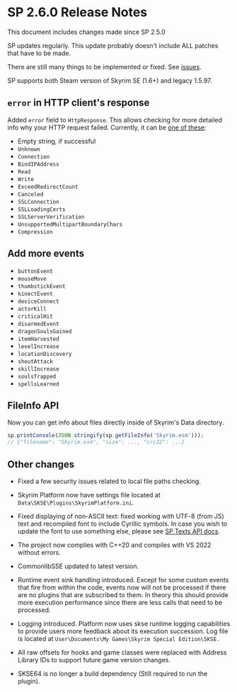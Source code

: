 # SP 2.6.0 Release Notes


This document includes changes made since SP 2.5.0


SP updates regularly. This update probably doesn't include ALL patches that have to be made.

There are still many things to be implemented or fixed. See [issues](https://github.com/skyrim-multiplayer/skymp/issues?q=is%3Aopen+is%3Aissue+label%3Aarea%3Askyrim-platform).

SP supports both Steam version of Skyrim SE (1.6+) and legacy 1.5.97.

## `error` in HTTP client's response

Added `error` field to `HttpResponse`. This allows checking for more detailed info
why your HTTP request failed. Currently, it can be
[one of these](https://github.com/yhirose/cpp-httplib/blob/b80aa7fee31a8712b1d3cae05c1d9e7f5c436e3d/httplib.h#L771-L785):
* Empty string, if successful
* `Unknown`
* `Connection`
* `BindIPAddress`
* `Read`
* `Write`
* `ExceedRedirectCount`
* `Canceled`
* `SSLConnection`
* `SSLLoadingCerts`
* `SSLServerVerification`
* `UnsupportedMultipartBoundaryChars`
* `Compression`

## Add more events

* `buttonEvent`
* `mouseMove`
* `thumbstickEvent`
* `kinectEvent`
* `deviceConnect`
* `actorKill`
* `criticalHit`
* `disarmedEvent`
* `dragonSoulsGained`
* `itemHarvested`
* `levelIncrease`
* `locationDiscovery`
* `shoutAttack`
* `skillIncrease`
* `soulsTrapped`
* `spellsLearned`

## FileInfo API

Now you can get info about files directly inside of Skyrim's Data directory.

```ts
sp.printConsole(JSON.stringify(sp.getFileInfo('Skyrim.esm')));
// {"filename": "Skyrim.esm", "size": ..., "crc32": ...}
```


## Other changes

- Fixed a few security issues related to local file paths checking.


- Skyrim Platform now have settings file located at `Data\SKSE\Plugins\SkyrimPlatform.ini`.


- Fixed displaying of non-ASCII text: fixed working with UTF-8 (from JS) text and recompiled font to include Cyrillic symbols. In case you wish to update the font to use something else, please see [SP Texts API docs](../skyrim_platform/texts.md#compiling-font).


- The project now complies with C++20 and compiles with VS 2022 without errors.


- CommonlibSSE updated to latest version.


- Runtime event sink handling introduced. Except for some custom events that fire from within the code, events now will not be processed if there are no plugins that are subscribed to them. In theory this should provide more execution performance since there are less calls that need to be processed.


- Logging introduced. Platform now uses skse runtime logging capabilities to provide users more feedback about its execution succession. Log file is located at `User\Documents\My Games\Skyrim Special Edition\SKSE.`


- All raw offsets for hooks and game classes were replaced with Address Library IDs to support future game version changes.


- SKSE64 is no longer a build dependency (Still required to run the plugin).
